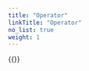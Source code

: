 ```yaml
---
title: "Operator"
linkTitle: "Operator"
no_list: true
weight: 1
---
```


{{<include  file="content/v2/getting-started/uninstallation/operator/driver.md" >}}
